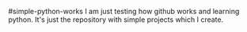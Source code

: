 #simple-python-works
I am just testing how github works and learning python.
It's just the repository with simple projects which I create.
